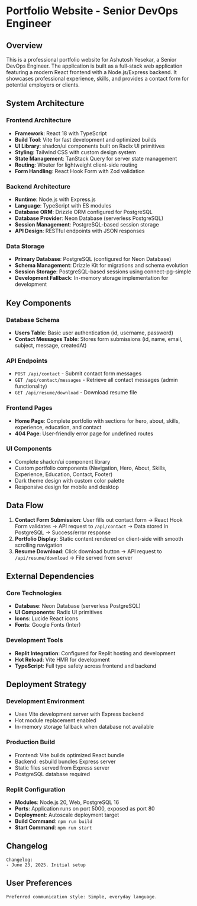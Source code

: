 # Portfolio Website - Senior DevOps Engineer

## Overview

This is a professional portfolio website for Ashutosh Yesekar, a Senior DevOps Engineer. The application is built as a full-stack web application featuring a modern React frontend with a Node.js/Express backend. It showcases professional experience, skills, and provides a contact form for potential employers or clients.

## System Architecture

### Frontend Architecture
- **Framework**: React 18 with TypeScript
- **Build Tool**: Vite for fast development and optimized builds
- **UI Library**: shadcn/ui components built on Radix UI primitives
- **Styling**: Tailwind CSS with custom design system
- **State Management**: TanStack Query for server state management
- **Routing**: Wouter for lightweight client-side routing
- **Form Handling**: React Hook Form with Zod validation

### Backend Architecture
- **Runtime**: Node.js with Express.js
- **Language**: TypeScript with ES modules
- **Database ORM**: Drizzle ORM configured for PostgreSQL
- **Database Provider**: Neon Database (serverless PostgreSQL)
- **Session Management**: PostgreSQL-based session storage
- **API Design**: RESTful endpoints with JSON responses

### Data Storage
- **Primary Database**: PostgreSQL (configured for Neon Database)
- **Schema Management**: Drizzle Kit for migrations and schema evolution
- **Session Storage**: PostgreSQL-based sessions using connect-pg-simple
- **Development Fallback**: In-memory storage implementation for development

## Key Components

### Database Schema
- **Users Table**: Basic user authentication (id, username, password)
- **Contact Messages Table**: Stores form submissions (id, name, email, subject, message, createdAt)

### API Endpoints
- `POST /api/contact` - Submit contact form messages
- `GET /api/contact/messages` - Retrieve all contact messages (admin functionality)
- `GET /api/resume/download` - Download resume file

### Frontend Pages
- **Home Page**: Complete portfolio with sections for hero, about, skills, experience, education, and contact
- **404 Page**: User-friendly error page for undefined routes

### UI Components
- Complete shadcn/ui component library
- Custom portfolio components (Navigation, Hero, About, Skills, Experience, Education, Contact, Footer)
- Dark theme design with custom color palette
- Responsive design for mobile and desktop

## Data Flow

1. **Contact Form Submission**: User fills out contact form → React Hook Form validates → API request to `/api/contact` → Data stored in PostgreSQL → Success/error response
2. **Portfolio Display**: Static content rendered on client-side with smooth scrolling navigation
3. **Resume Download**: Click download button → API request to `/api/resume/download` → File served from server

## External Dependencies

### Core Technologies
- **Database**: Neon Database (serverless PostgreSQL)
- **UI Components**: Radix UI primitives
- **Icons**: Lucide React icons
- **Fonts**: Google Fonts (Inter)

### Development Tools
- **Replit Integration**: Configured for Replit hosting and development
- **Hot Reload**: Vite HMR for development
- **TypeScript**: Full type safety across frontend and backend

## Deployment Strategy

### Development Environment
- Uses Vite development server with Express backend
- Hot module replacement enabled
- In-memory storage fallback when database not available

### Production Build
- Frontend: Vite builds optimized React bundle
- Backend: esbuild bundles Express server
- Static files served from Express server
- PostgreSQL database required

### Replit Configuration
- **Modules**: Node.js 20, Web, PostgreSQL 16
- **Ports**: Application runs on port 5000, exposed as port 80
- **Deployment**: Autoscale deployment target
- **Build Command**: `npm run build`
- **Start Command**: `npm run start`

## Changelog

```
Changelog:
- June 23, 2025. Initial setup
```

## User Preferences

```
Preferred communication style: Simple, everyday language.
```